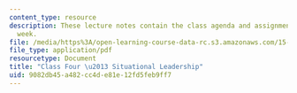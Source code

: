 ```yaml
---
content_type: resource
description: These lecture notes contain the class agenda and assignments for the
  week.
file: /media/https%3A/open-learning-course-data-rc.s3.amazonaws.com/15-974-practical-leadership-fall-2004/9082db45a482cc4de81e12fd5feb9ff7_class4.pdf
file_type: application/pdf
resourcetype: Document
title: "Class Four \u2013 Situational Leadership"
uid: 9082db45-a482-cc4d-e81e-12fd5feb9ff7
---
```

